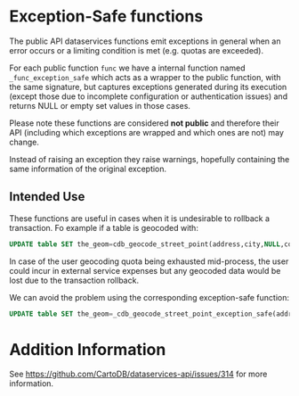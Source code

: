# Exception-Safe functions

The public API dataservices functions emit exceptions in general when an error occurs
or a limiting condition is met (e.g. quotas are exceeded).

For each public function `func` we have a internal function named `_func_exception_safe` which
acts as a wrapper to the public function, with the same signature, but captures
exceptions generated during its execution (except those due to incomplete configuration or
authentication issues) and returns NULL or empty set values in those cases.

Please note these functions are considered **not public** and therefore their API (including which exceptions are wrapped and which ones are not) may change.

Instead of raising an exception they raise warnings, hopefully containing the same information of the original exception.

## Intended Use

These functions are useful in cases when it is undesirable to rollback a transaction.
Fo example if a table is geocoded with:

```sql
UPDATE table SET the_geom=cdb_geocode_street_point(address,city,NULL,country);
```

In case of the user geocoding quota being exhausted mid-process, the user could
incur in external service expenses but any geocoded data would be lost due to the
transaction rollback.

We can avoid the problem using the corresponding exception-safe function:

```sql
UPDATE table SET the_geom=_cdb_geocode_street_point_exception_safe(address,city,NULL,country);
```

# Addition Information

See https://github.com/CartoDB/dataservices-api/issues/314 for more information.
